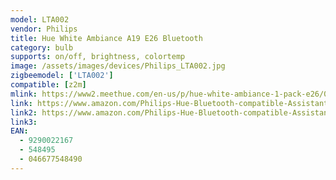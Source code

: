 ```yaml
---
model: LTA002
vendor: Philips
title: Hue White Ambiance A19 E26 Bluetooth 
category: bulb
supports: on/off, brightness, colortemp
image: /assets/images/devices/Philips_LTA002.jpg
zigbeemodel: ['LTA002']
compatible: [z2m]
mlink: https://www2.meethue.com/en-us/p/hue-white-ambiance-1-pack-e26/046677548490
link: https://www.amazon.com/Philips-Hue-Bluetooth-compatible-Assistant/dp/B07QV9XLSD/
link2: https://www.amazon.com/Philips-Hue-Bluetooth-compatible-Assistant/dp/B07QZHMT9J/
link3: 
EAN:
  - 9290022167
  - 548495
  - 046677548490
---
```

